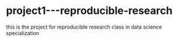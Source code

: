 # project1---reproducible-research
this is the project for reproducible research class in data science specialization
